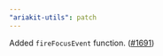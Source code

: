 ```yaml
---
"ariakit-utils": patch
---
```


Added `fireFocusEvent` function. ([#1691](https://github.com/ariakit/ariakit/pull/1691))
